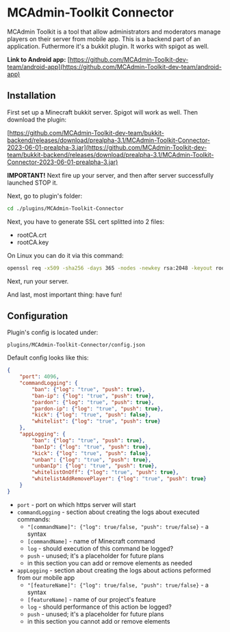 # MCAdmin-Toolkit Connector
MCAdmin Toolkit is a tool that allow administrators and moderators manage players on their server from mobile app. This is a backend part of an application. Futhermore it's a bukkit plugin. It works with spigot as well.

**Link to Android app:** [https://github.com/MCAdmin-Toolkit-dev-team/android-app](https://github.com/MCAdmin-Toolkit-dev-team/android-app)

## Installation
First set up a Minecraft bukkit server. Spigot will work as well. Then download the plugin:

[https://github.com/MCAdmin-Toolkit-dev-team/bukkit-backend/releases/download/prealpha-3.1/MCAdmin-Toolkit-Connector-2023-06-01-prealpha-3.jar](https://github.com/MCAdmin-Toolkit-dev-team/bukkit-backend/releases/download/prealpha-3.1/MCAdmin-Toolkit-Connector-2023-06-01-prealpha-3.jar)

**IMPORTANT!** Next fire up your server, and then after server successfully launched STOP it.

Next, go to plugin's folder:

```bash
cd ./plugins/MCAdmin-Toolkit-Connector
```

Next, you have to generate SSL cert splitted into 2 files:
- rootCA.crt
- rootCA.key

On Linux you can do it via this command:

```bash
openssl req -x509 -sha256 -days 365 -nodes -newkey rsa:2048 -keyout rootCA.key -out rootCA.crt
```

Next, run your server.

And last, most important thing: have fun!

## Configuration

Plugin's config is located under:

```
plugins/MCAdmin-Toolkit-Connector/config.json
```

Default config looks like this:
```json
{
    "port": 4096,
    "commandLogging": {
        "ban": {"log": "true", "push": true},
        "ban-ip": {"log": "true", "push": true},
        "pardon": {"log": "true", "push": true},
        "pardon-ip": {"log": "true", "push": true},
        "kick": {"log": "true", "push": false},
        "whitelist": {"log": "true", "push": true}
    },
    "appLogging": {
        "ban": {"log": "true", "push": true},
        "banIp": {"log": "true", "push": true},
        "kick": {"log": "true", "push": false},
        "unban": {"log": "true", "push": true},
        "unbanIp": {"log": "true", "push": true},
        "whitelistOnOff": {"log": "true", "push": true},
        "whitelistAddRemovePlayer": {"log": "true", "push": true}
    }
}
```

- `port` - port on which https server will start
- `commandLogging` - section about creating the logs about executed commands:
    - `"[commandName]": {"log": true/false, "push": true/false}` - a syntax
    - `[commandName]` - name of Minecraft command
    - `log` - should execution of this command be logged?
    - `push` - unused; it's a placeholder for future plans
    - in this section you can add or remove elements as needed
- `appLogging` - section about creating the logs about actions peformed from our mobile app
    - `"[featureName]": {"log": true/false, "push": true/false}` - a syntax
    - `[featureName]` - name of our project's feature
    - `log` - should performance of this action be logged?
    - `push` - unused; it's a placeholder for future plans
    - in this section you cannot add or remove elements